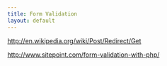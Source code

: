 ```yaml
---
title: Form Validation
layout: default
---
```


http://en.wikipedia.org/wiki/Post/Redirect/Get

http://www.sitepoint.com/form-validation-with-php/